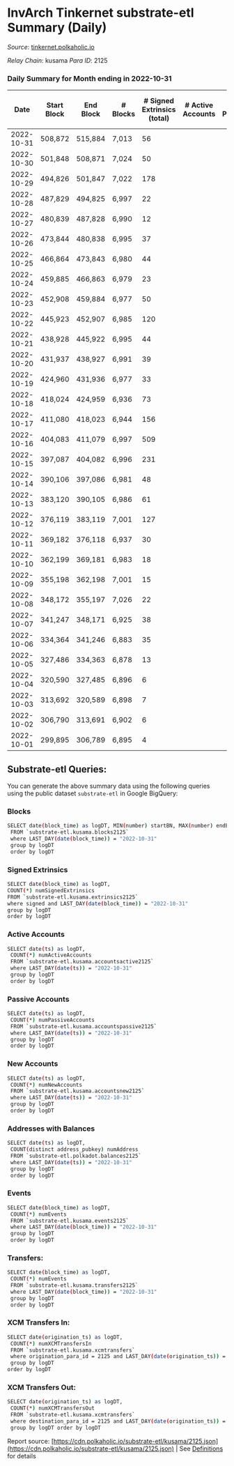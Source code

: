 # InvArch Tinkernet substrate-etl Summary (Daily)

_Source_: [tinkernet.polkaholic.io](https://tinkernet.polkaholic.io)

*Relay Chain*: kusama
*Para ID*: 2125



### Daily Summary for Month ending in 2022-10-31


| Date | Start Block | End Block | # Blocks | # Signed Extrinsics (total) | # Active Accounts | # Passive | # New | # Addresses with Balances | # Events | # Transfers | # XCM Transfers In | # XCM Transfers Out | Issues | 
| ---- | ----------- | --------- | -------- | --------------------------- | ----------------- | --------- | ----- | ------------------------- | -------- | ----------- | ------------------ | ------------------- | ------ |
| 2022-10-31 | 508,872 | 515,884 | 7,013 | 56 |  |  |  | 1,783 | 15,763 | 1,291  | 14  | 16  |  |
| 2022-10-30 | 501,848 | 508,871 | 7,024 | 50 |  |  |  | 1,780 | 15,585 | 1,162  |   | 20  |  |
| 2022-10-29 | 494,826 | 501,847 | 7,022 | 178 |  |  |  |  | 18,174 | 2,821  | 8  | 62  |  |
| 2022-10-28 | 487,829 | 494,825 | 6,997 | 22 |  |  |  |  | 14,635 | 465  | 6  | 8  |  |
| 2022-10-27 | 480,839 | 487,828 | 6,990 | 12 |  |  |  | 1,779 | 14,455 | 375  | 4  | 3  |  |
| 2022-10-26 | 473,844 | 480,838 | 6,995 | 37 |  |  |  | 1,779 | 15,009 | 744  | 2  | 10  |  |
| 2022-10-25 | 466,864 | 473,843 | 6,980 | 44 |  |  |  |  | 15,243 | 943  | 12  | 10  |  |
| 2022-10-24 | 459,885 | 466,863 | 6,979 | 23 |  |  |  |  | 14,740 | 596  | 6  | 8  |  |
| 2022-10-23 | 452,908 | 459,884 | 6,977 | 50 |  |  |  |  | 15,469 | 1,142  | 4  | 13  |  |
| 2022-10-22 | 445,923 | 452,907 | 6,985 | 120 |  |  |  |  | 21,668 | 3,250  | 8  | 35  |  |
| 2022-10-21 | 438,928 | 445,922 | 6,995 | 44 |  |  |  |  | 17,470 | 1,512  | 6  | 15  |  |
| 2022-10-20 | 431,937 | 438,927 | 6,991 | 39 |  |  |  |  | 15,101 | 818  | 2  | 19  |  |
| 2022-10-19 | 424,960 | 431,936 | 6,977 | 33 |  |  |  |  | 15,029 | 801  | 14  | 14  |  |
| 2022-10-18 | 418,024 | 424,959 | 6,936 | 73 |  |  |  |  | 16,071 | 1,600  | 32  | 34  |  |
| 2022-10-17 | 411,080 | 418,023 | 6,944 | 156 |  |  |  |  | 17,744 | 2,682  | 18  | 71  |  |
| 2022-10-16 | 404,083 | 411,079 | 6,997 | 509 |  |  |  |  | 22,233 | 4,648  |   | 193  |  |
| 2022-10-15 | 397,087 | 404,082 | 6,996 | 231 |  |  |  |  | 18,440 | 2,892  | 12  | 40  |  |
| 2022-10-14 | 390,106 | 397,086 | 6,981 | 48 |  |  |  |  | 15,126 | 868  |   |   |  |
| 2022-10-13 | 383,120 | 390,105 | 6,986 | 61 |  |  |  |  | 15,647 | 1,302  |   |   |  |
| 2022-10-12 | 376,119 | 383,119 | 7,001 | 127 |  |  |  |  | 16,629 | 1,837  |   | 2  |  |
| 2022-10-11 | 369,182 | 376,118 | 6,937 | 30 |  |  |  |  | 14,559 | 486  |   |   |  |
| 2022-10-10 | 362,199 | 369,181 | 6,983 | 18 |  |  |  |  | 14,478 | 381  |   |   |  |
| 2022-10-09 | 355,198 | 362,198 | 7,001 | 15 |  |  |  |  | 14,531 | 411  |   |   |  |
| 2022-10-08 | 348,172 | 355,197 | 7,026 | 22 |  |  |  |  | 14,775 | 565  |   |   |  |
| 2022-10-07 | 341,247 | 348,171 | 6,925 | 38 |  |  |  |  | 14,770 | 659  |   |   |  |
| 2022-10-06 | 334,364 | 341,246 | 6,883 | 35 |  |  |  |  | 14,672 | 652  |   |   |  |
| 2022-10-05 | 327,486 | 334,363 | 6,878 | 13 |  |  |  |  | 14,032 | 186  |   |   |  |
| 2022-10-04 | 320,590 | 327,485 | 6,896 | 6 |  |  |  |  | 13,965 | 126  |   |   |  |
| 2022-10-03 | 313,692 | 320,589 | 6,898 | 7 |  |  |  |  | 14,033 | 181  |   |   |  |
| 2022-10-02 | 306,790 | 313,691 | 6,902 | 6 |  |  |  |  | 14,014 | 161  |   |   |  |
| 2022-10-01 | 299,895 | 306,789 | 6,895 | 4 |  |  |  |  | 13,921 | 96  |   |   |  |

## Substrate-etl Queries:
You can generate the above summary data using the following queries using the public dataset `substrate-etl` in Google BigQuery:

### Blocks
```bash
SELECT date(block_time) as logDT, MIN(number) startBN, MAX(number) endBN, COUNT(*) numBlocks 
 FROM `substrate-etl.kusama.blocks2125`  
 where LAST_DAY(date(block_time)) = "2022-10-31" 
 group by logDT 
 order by logDT
```

### Signed Extrinsics
```bash
SELECT date(block_time) as logDT, 
COUNT(*) numSignedExtrinsics 
FROM `substrate-etl.kusama.extrinsics2125`  
where signed and LAST_DAY(date(block_time)) = "2022-10-31" 
group by logDT 
order by logDT
```

### Active Accounts
```bash
SELECT date(ts) as logDT, 
 COUNT(*) numActiveAccounts 
 FROM `substrate-etl.kusama.accountsactive2125` 
 where LAST_DAY(date(ts)) = "2022-10-31" 
 group by logDT 
 order by logDT
```

### Passive Accounts
```bash
SELECT date(ts) as logDT, 
 COUNT(*) numPassiveAccounts 
 FROM `substrate-etl.kusama.accountspassive2125` 
 where LAST_DAY(date(ts)) = "2022-10-31" 
 group by logDT 
 order by logDT
```

### New Accounts
```bash
SELECT date(ts) as logDT, 
 COUNT(*) numNewAccounts 
 FROM `substrate-etl.kusama.accountsnew2125` 
 where LAST_DAY(date(ts)) = "2022-10-31" 
 group by logDT
 order by logDT
```

### Addresses with Balances
```bash
SELECT date(ts) as logDT,
 COUNT(distinct address_pubkey) numAddress 
 FROM `substrate-etl.polkadot.balances2125` 
 where LAST_DAY(date(ts)) = "2022-10-31" 
 group by logDT 
 order by logDT
```

### Events
```bash
SELECT date(block_time) as logDT, 
 COUNT(*) numEvents 
 FROM `substrate-etl.kusama.events2125` 
 where LAST_DAY(date(block_time)) = "2022-10-31" 
 group by logDT 
 order by logDT
```

### Transfers:
```bash
SELECT date(block_time) as logDT, 
 COUNT(*) numEvents 
 FROM `substrate-etl.kusama.transfers2125` 
 where LAST_DAY(date(block_time)) = "2022-10-31" 
 group by logDT 
 order by logDT
```

### XCM Transfers In:
```bash
SELECT date(origination_ts) as logDT, 
 COUNT(*) numXCMTransfersIn 
 FROM `substrate-etl.kusama.xcmtransfers` 
 where origination_para_id = 2125 and LAST_DAY(date(origination_ts)) = "2022-10-31" 
 group by logDT 
order by logDT
```

### XCM Transfers Out:
```bash
SELECT date(origination_ts) as logDT, 
 COUNT(*) numXCMTransfersOut 
 FROM `substrate-etl.kusama.xcmtransfers` 
 where destination_para_id = 2125 and LAST_DAY(date(origination_ts)) = "2022-10-31" 
 group by logDT order by logDT
```


Report source: [https://cdn.polkaholic.io/substrate-etl/kusama/2125.json](https://cdn.polkaholic.io/substrate-etl/kusama/2125.json) | See [Definitions](/DEFINITIONS.md) for details
